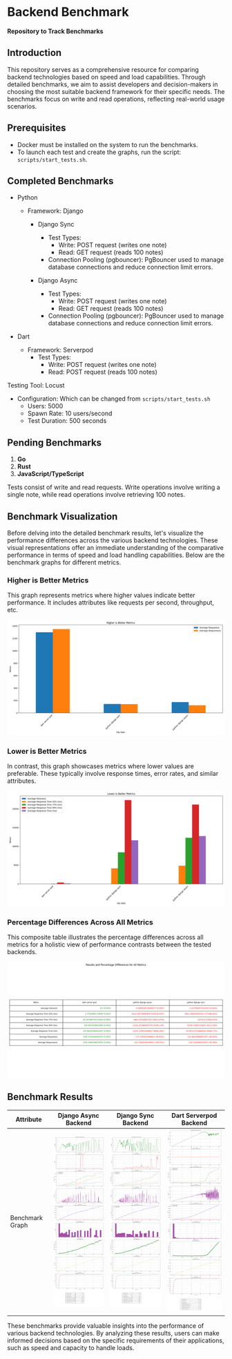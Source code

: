 # Backend Benchmark

**Repository to Track Benchmarks**

## Introduction
This repository serves as a comprehensive resource for comparing backend technologies based on speed and load capabilities. Through detailed benchmarks, we aim to assist developers and decision-makers in choosing the most suitable backend framework for their specific needs. The benchmarks focus on write and read operations, reflecting real-world usage scenarios.

## Prerequisites
- Docker must be installed on the system to run the benchmarks.
- To launch each test and create the graphs, run the script: `scripts/start_tests.sh`.

## Completed Benchmarks
- Python
  - Framework: Django
    - Django Sync
      - Test Types:
        - Write: POST request (writes one note)
        - Read: GET request (reads 100 notes)
      - Connection Pooling (pgbouncer): PgBouncer used to manage database connections and reduce connection limit errors.

    - Django Async
      - Test Types:
        - Write: POST request (writes one note)
        - Read: GET request (reads 100 notes)
      - Connection Pooling (pgbouncer): PgBouncer used to manage database connections and reduce connection limit errors.

- Dart
  - Framework: Serverpod
    - Test Types:
      - Write: POST request (writes one note)
      - Read: POST request (reads 100 notes)

Testing Tool: Locust 
  - Configuration: Which can be changed from `scripts/start_tests.sh`
    - Users: 5000
    - Spawn Rate: 10 users/second
    - Test Duration: 500 seconds

## Pending Benchmarks
1. **Go**
2. **Rust**
3. **JavaScript/TypeScript**

Tests consist of write and read requests. Write operations involve writing a single note, while read operations involve retrieving 100 notes.

## Benchmark Visualization

Before delving into the detailed benchmark results, let's visualize the performance differences across the various backend technologies. These visual representations offer an immediate understanding of the comparative performance in terms of speed and load handling capabilities. Below are the benchmark graphs for different metrics.

### Higher is Better Metrics
This graph represents metrics where higher values indicate better performance. It includes attributes like requests per second, throughput, etc.

![Higher is Better Metrics](summary_higher_is_better_metrics.png)

### Lower is Better Metrics
In contrast, this graph showcases metrics where lower values are preferable. These typically involve response times, error rates, and similar attributes.

![Lower is Better Metrics](summary_lower_is_better_metrics.png)

### Percentage Differences Across All Metrics
This composite table illustrates the percentage differences across all metrics for a holistic view of performance contrasts between the tested backends.

![Percentage Differences Across All Metrics](results_percentage_differences_all_metrics.png)



## Benchmark Results


| Attribute            | Django Async Backend | Django Sync Backend | Dart Serverpod Backend |
|----------------------|----------------------|---------------------|------------------------|
| Benchmark Graph      | ![Django Async Backend Benchmark Graph](/backends/python/django-async/tests/results/graph.png) | ![Django Sync Backend Benchmark Graph](/backends/python/django-sync/tests/results/graph.png) | ![Dart Serverpod Backend Benchmark Graph](/backends/dart/server-pod/benchmark/tests/results/graph.png) |



These benchmarks provide valuable insights into the performance of various backend technologies. By analyzing these results, users can make informed decisions based on the specific requirements of their applications, such as speed and capacity to handle loads.
